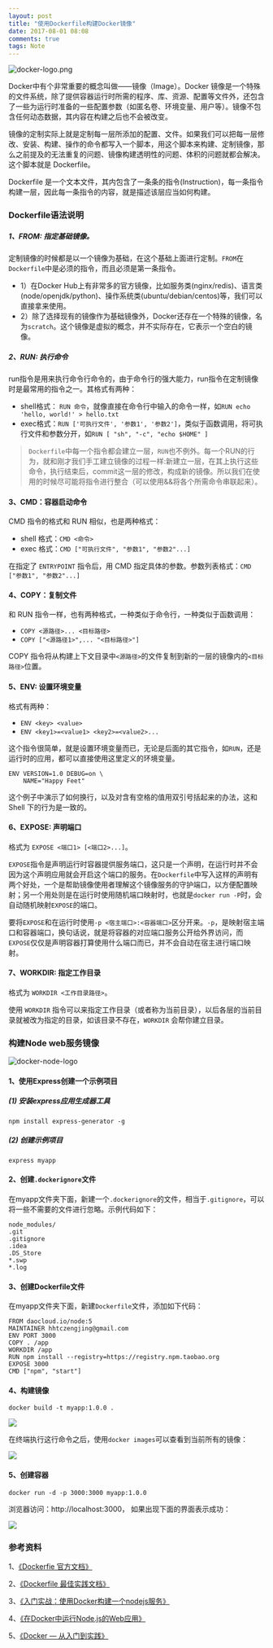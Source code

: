 ```yaml
---
layout: post
title: "使用Dockerfile构建Docker镜像"
date: 2017-08-01 08:08
comments: true
tags: Note
---
```


![docker-logo.png](/images/install-docker-in-centos/docker-logo-compressed.png)

Docker中有个非常重要的概念叫做——镜像（Image）。Docker 镜像是一个特殊的文件系统，除了提供容器运行时所需的程序、库、资源、配置等文件外，还包含了一些为运行时准备的一些配置参数（如匿名卷、环境变量、用户等）。镜像不包含任何动态数据，其内容在构建之后也不会被改变。

镜像的定制实际上就是定制每一层所添加的配置、文件。如果我们可以把每一层修改、安装、构建、操作的命令都写入一个脚本，用这个脚本来构建、定制镜像，那么之前提及的无法重复的问题、镜像构建透明性的问题、体积的问题就都会解决。这个脚本就是 Dockerfile。

Dockerfile 是一个文本文件，其内包含了一条条的指令(Instruction)，每一条指令构建一层，因此每一条指令的内容，就是描述该层应当如何构建。

### Dockerfile语法说明

##### 1、FROM: 指定基础镜像。

定制镜像的时候都是以一个镜像为基础，在这个基础上面进行定制。`FROM`在`Dockerfile`中是必须的指令，而且必须是第一条指令。

- 1）在Docker Hub上有非常多的官方镜像，比如服务类(nginx/redis)、语言类(node/openjdk/python)、操作系统类(ubuntu/debian/centos)等，我们可以直接拿来使用。
- 2）除了选择现有的镜像作为基础镜像外，Docker还存在一个特殊的镜像，名为`scratch`。这个镜像是虚拟的概念，并不实际存在，它表示一个空白的镜像。

##### 2、RUN: 执行命令

run指令是用来执行命令行命令的，由于命令行的强大能力，run指令在定制镜像时是最常用的指令之一。其格式有两种：

- shell格式： `RUN 命令`，就像直接在命令行中输入的命令一样，如`RUN echo 'hello, world!' > hello.txt`
- exec格式：`RUN ['可执行文件', '参数1', '参数2']`，类似于函数调用，将可执行文件和参数分开，如`RUN [ "sh", "-c", "echo $HOME" ]`

> `Dockerfile`中每一个指令都会建立一层，`RUN`也不例外。每一个RUN的行为，就和刚才我们手工建立镜像的过程一样:新建立一层，在其上执行这些命令，执行结束后，commit这一层的修改，构成新的镜像。所以我们在使用的时候尽可能将指令进行整合（可以使用&&将各个所需命令串联起来）。

#### 3、CMD：容器启动命令

CMD 指令的格式和 RUN 相似，也是两种格式：

- shell 格式：`CMD <命令>`
- exec 格式：`CMD ["可执行文件", "参数1", "参数2"...]`

在指定了 `ENTRYPOINT` 指令后，用 CMD 指定具体的参数。参数列表格式：`CMD ["参数1", "参数2"...]`

#### 4、COPY：复制文件

和 RUN 指令一样，也有两种格式，一种类似于命令行，一种类似于函数调用：

- `COPY <源路径>... <目标路径>`
- `COPY ["<源路径1>",... "<目标路径>"]`

COPY 指令将从构建上下文目录中`<源路径>`的文件复制到新的一层的镜像内的`<目标路径>`位置。

#### 5、ENV: 设置环境变量

格式有两种：

- `ENV <key> <value>`
- `ENV <key1>=<value1> <key2>=<value2>...`

这个指令很简单，就是设置环境变量而已，无论是后面的其它指令，如`RUN`，还是运行时的应用，都可以直接使用这里定义的环境变量。

```
ENV VERSION=1.0 DEBUG=on \
    NAME="Happy Feet"
```

这个例子中演示了如何换行，以及对含有空格的值用双引号括起来的办法，这和 Shell 下的行为是一致的。

#### 6、EXPOSE: 声明端口

格式为 `EXPOSE <端口1> [<端口2>...]`。

`EXPOSE`指令是声明运行时容器提供服务端口，这只是一个声明，在运行时并不会因为这个声明应用就会开启这个端口的服务。在`Dockerfile`中写入这样的声明有两个好处，一个是帮助镜像使用者理解这个镜像服务的守护端口，以方便配置映射；另一个用处则是在运行时使用随机端口映射时，也就是`docker run -P`时，会自动随机映射`EXPOSE`的端口。

要将`EXPOSE`和在运行时使用`-p <宿主端口>:<容器端口>`区分开来。`-p`，是映射宿主端口和容器端口，换句话说，就是将容器的对应端口服务公开给外界访问，而`EXPOSE`仅仅是声明容器打算使用什么端口而已，并不会自动在宿主进行端口映射。

#### 7、WORKDIR: 指定工作目录

格式为 `WORKDIR <工作目录路径>`。

使用 `WORKDIR` 指令可以来指定工作目录（或者称为当前目录），以后各层的当前目录就被改为指定的目录，如该目录不存在，`WORKDIR` 会帮你建立目录。

### 构建Node web服务镜像

![docker-node-logo](/images/docker-dockerfile/docker-node-logo.jpg)

#### 1、使用Express创建一个示例项目

##### (1) 安装express应用生成器工具

```
npm install express-generator -g
```

##### (2) 创建示例项目

```
express myapp
```

#### 2、创建`.dockerignore`文件

在myapp文件夹下面，新建一个`.dockerignore`的文件，相当于`.gitignore`，可以将一些不需要的文件进行忽略。示例代码如下：

```
node_modules/  
.git
.gitignore
.idea
.DS_Store
*.swp
*.log
```

#### 3、创建Dockerfile文件

在myapp文件夹下面，新建`Dockerfile`文件，添加如下代码：

```
FROM daocloud.io/node:5
MAINTAINER hhtczengjing@gmail.com
ENV PORT 3000
COPY . /app
WORKDIR /app
RUN npm install --registry=https://registry.npm.taobao.org
EXPOSE 3000
CMD ["npm", "start"]
```

#### 4、构建镜像

```
docker build -t myapp:1.0.0 .
```

![](/images/docker-dockerfile/docker-build.png)

在终端执行这行命令之后，使用`docker images`可以查看到当前所有的镜像：

![](/images/docker-dockerfile/docker-images.png)

#### 5、创建容器

```
docker run -d -p 3000:3000 myapp:1.0.0
```

浏览器访问：http://localhost:3000， 如果出现下面的界面表示成功：

![](/images/docker-dockerfile/hello-express.png)

### 参考资料

1、[《Dockerfie 官方文档》](https://docs.docker.com/engine/reference/builder/)

2、[《Dockerfile 最佳实践文档》](https://docs.docker.com/engine/userguide/eng-image/dockerfile_best-practices/)

3、[《入门实战：使用Docker构建一个nodejs服务》](https://onbing.com/first-blog/)

4、[《在Docker中运行Node.js的Web应用》](http://blog.shiqichan.com/Dockerizing-a-Node-js-Web-Application/)

5、[《Docker — 从入门到实践》](https://www.gitbook.com/book/yeasy/docker_practice/details)
